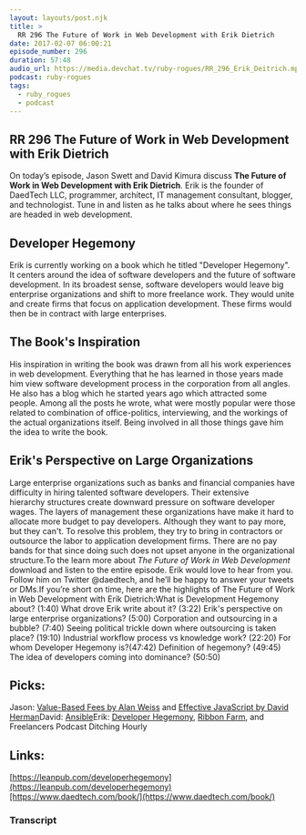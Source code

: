 ```yaml
---
layout: layouts/post.njk
title: >
  RR 296 The Future of Work in Web Development with Erik Dietrich
date: 2017-02-07 06:00:21
episode_number: 296
duration: 57:48
audio_url: https://media.devchat.tv/ruby-rogues/RR_296_Erik_Deitrich.mp3
podcast: ruby-rogues
tags:
  - ruby_rogues
  - podcast
---
```


## RR 296 The Future of Work in Web Development with Erik Dietrich

On today’s episode, Jason Swett and David Kimura&nbsp;discuss **The Future of Work in Web Development with Erik Dietrich**.&nbsp;Erik is the founder of DaedTech LLC, programmer, architect, IT management consultant, blogger, and technologist. Tune in and listen as he talks about where he sees things are headed in web development.

## **Developer Hegemony**

Erik is currently working on a book which he titled "Developer Hegemony". It centers around the idea of software developers and the future of software development.&nbsp;In its&nbsp;broadest sense, software developers would&nbsp;leave big enterprise organizations and shift to more freelance work. They would unite and create firms that focus on application development. These firms would then be in contract with large enterprises.&nbsp;

## **The Book's Inspiration**

His inspiration in writing the book was drawn from all his work experiences in web development. Everything that he has learned in those years made him view software development process in the corporation from all angles. He also has a blog which he started years ago which attracted some people. Among all the posts he wrote, what were mostly popular were those related to combination of office-politics, interviewing, and the workings of the actual organizations itself. Being involved in all those things gave him the idea to write the book.

## **Erik's Perspective on Large Organizations**

Large enterprise organizations such as banks and financial companies have difficulty in hiring talented software developers. Their extensive hierarchy&nbsp;structures create downward pressure on software developer wages. The layers of management these organizations have make it hard to allocate more budget to pay developers. Although they want to pay more, but they can't. To resolve this problem, they try to bring in contractors or outsource the labor to application development firms. There are&nbsp;no pay bands for that since doing such does not upset anyone in the organizational structure.To the learn more about _The Future of Work in Web Development_ download and listen to the entire episode. Erik&nbsp;would love to hear from you. Follow him on Twitter @daedtech, and he’ll be happy to answer your tweets or DMs.If you’re short on time, here are the highlights of The Future of Work in Web Development with Erik Dietrich:What is Development Hegemony about? (1:40) What&nbsp;drove Erik write about it? (3:22) Erik's perspective on large enterprise organizations? (5:00) Corporation and outsourcing in a bubble? (7:40) Seeing political trickle down where outsourcing is taken place? (19:10) Industrial workflow process vs knowledge work? (22:20) For whom Developer Hegemony is?(47:42) Definition of hegemony? (49:45) The idea of developers coming into dominance? (50:50)

## **Picks:**

Jason: [Value-Based Fees by Alan Weiss](https://www.alanweiss.com/store/books/value-based-fees/)&nbsp;and&nbsp;[Effective JavaScript by David Herman](https://effectivejs.com/)David: [Ansible](https://www.ansible.com/docker)Erik: [Developer Hegemony](https://leanpub.com/developerhegemony), [Ribbon Farm](https://www.ribbonfarm.com/the-gervais-principle/), and Freelancers Podcast Ditching Hourly

## Links:

[https://leanpub.com/developerhegemony](https://leanpub.com/developerhegemony)[https://www.daedtech.com/book/](https://www.daedtech.com/book/)

### Transcript

